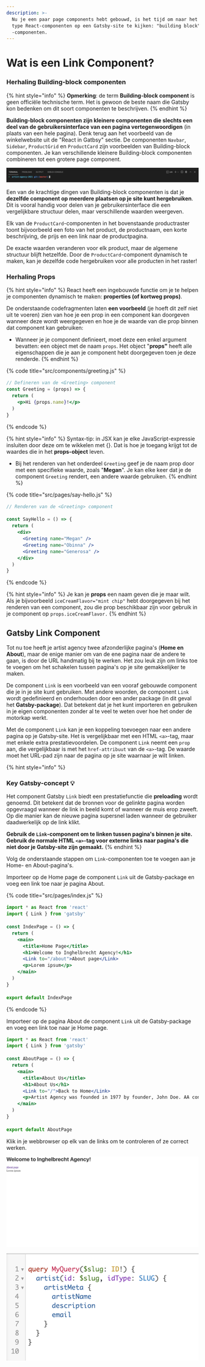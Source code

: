 ```yaml
---
description: >-
  Nu je een paar page components hebt gebouwd, is het tijd om naar het andere
  type React-componenten op een Gatsby-site te kijken: "building block"
  -componenten.
---
```


# Wat is een Link Component?

### Herhaling Building-block componenten

{% hint style="info" %}
**Opmerking**: de term **Building-block component** is geen officiële technische term. Het is gewoon de beste naam die Gatsby kon bedenken om dit soort componenten te beschrijven.
{% endhint %}

**Building-block componenten zijn kleinere componenten die slechts een deel van de gebruikersinterface van een pagina vertegenwoordigen** (in plaats van een hele pagina). Denk terug aan het voorbeeld van de winkelwebsite uit de "React in Gatbsy" sectie. De componenten `Navbar`, `Sidebar`, `ProductGrid` en `ProductCard` zijn voorbeelden van Building-block componenten. Je kan verschillende kleinere Building-block componenten combineren tot een grotere page component.

![](<../../.gitbook/assets/image (95).png>)

Een van de krachtige dingen van Building-block componenten is dat je **dezelfde component op meerdere plaatsen op je site kunt hergebruiken**. Dit is vooral handig voor delen van je gebruikersinterface die een vergelijkbare structuur delen, maar verschillende waarden weergeven.

Elk van de `ProductCard`-componenten in het bovenstaande productraster toont bijvoorbeeld een foto van het product, de productnaam, een korte beschrijving, de prijs en een link naar de productpagina.

De exacte waarden veranderen voor elk product, maar de algemene structuur blijft hetzelfde. Door de `ProductCard`-component dynamisch te maken, kan je dezelfde code hergebruiken voor alle producten in het raster!

### Herhaling Props

{% hint style="info" %}
React heeft een ingebouwde functie om je te helpen je componenten dynamisch te maken: **properties (of kortweg props)**.

De onderstaande codefragmenten laten **een voorbeeld** (je hoeft dit zelf niet uit te voeren) zien van hoe je een prop in een component kan doorgeven wanneer deze wordt weergegeven en hoe je de waarde van die prop binnen dat component kan gebruiken:

* Wanneer je je component definieert, moet deze een enkel argument bevatten: een object met de naam `props`. Het object "**props"** heeft alle eigenschappen die je aan je component hebt doorgegeven toen je deze renderde.
{% endhint %}

{% code title="src/components/greeting.js" %}
```jsx
// Defineren van de <Greeting> component
const Greeting = (props) => {
  return (
    <p>Hi {props.name}!</p>
  )
}
```
{% endcode %}

{% hint style="info" %}
Syntax-tip: in JSX kan je elke JavaScript-expressie insluiten door deze om te wikkelen met {}. Dat is hoe je toegang krijgt tot de waardes die in het **props-object** leven.

* Bij het renderen van het onderdeel `Greeting` geef je de naam prop door met een specifieke waarde, zoals "**Megan**". Je kan elke keer dat je de component `Greeting` rendert, een andere waarde gebruiken.
{% endhint %}

{% code title="src/pages/say-hello.js" %}
```jsx
// Renderen van de <Greeting> component

const SayHello = () => {
  return (
    <div>
      <Greeting name="Megan" />
      <Greeting name="Obinna" />
      <Greeting name="Generosa" />
    </div>
  )
}
```
{% endcode %}

{% hint style="info" %}
Je kan je **props** een naam geven die je maar wilt. Als je bijvoorbeeld `iceCreamFlavor="mint chip"` hebt doorgegeven bij het renderen van een component, zou die prop beschikbaar zijn voor gebruik in je component op `props.iceCreamFlavor.`
{% endhint %}

## Gatsby Link Component&#x20;

Tot nu toe heeft je artist agency twee afzonderlijke pagina's (**Home en About**), maar de enige manier om van de ene pagina naar de andere te gaan, is door de URL handmatig bij te werken. Het zou leuk zijn om links toe te voegen om het schakelen tussen pagina's op je site gemakkelijker te maken.

De component `Link` is een voorbeeld van een vooraf gebouwde component die je in je site kunt gebruiken. Met andere woorden, de component `Link` wordt gedefinieerd en onderhouden door een ander package (in dit geval het **Gatsby-package**). Dat betekent dat je het kunt importeren en gebruiken in je eigen componenten zonder al te veel te weten over hoe het onder de motorkap werkt.

Met de component `Link` kan je een koppeling toevoegen naar een andere pagina op je Gatsby-site. Het is vergelijkbaar met een HTML `<a>`-tag, maar met enkele extra prestatievoordelen. De component `Link` neemt een `prop` aan, die vergelijkbaar is met het `href-attribuut` van de `<a>`-tag. De waarde moet het URL-pad zijn naar de pagina op je site waarnaar je wilt linken.

{% hint style="info" %}
### Key Gatsby-concept 💡

Het component Gatsby `Link` biedt een prestatiefunctie die **preloading** wordt genoemd. Dit betekent dat de bronnen voor de gelinkte pagina worden opgevraagd wanneer de link in beeld komt of wanneer de muis erop zweeft. Op die manier kan de nieuwe pagina supersnel laden wanneer de gebruiker daadwerkelijk op de link klikt.

**Gebruik de `Link`-component om te linken tussen pagina's binnen je site. Gebruik de normale HTML `<a>`-tag voor externe links naar pagina's die niet door je Gatsby-site zijn gemaakt.**
{% endhint %}

Volg de onderstaande stappen om `Link`-componenten toe te voegen aan je Home- en About-pagina's.

Importeer op de Home page de component `Link` uit de Gatsby-package en voeg een link toe naar je pagina About.

{% code title="src/pages/index.js" %}
```jsx
import * as React from 'react'
import { Link } from 'gatsby'

const IndexPage = () => {
  return (
    <main>
      <title>Home Page</title>
      <h1>Welcome to Inghelbrecht Agency!</h1>
      <Link to="/about">About page</Link>
      <p>Lorem ipsum</p>
    </main>
  )
}

export default IndexPage
```
{% endcode %}

Importeer op de pagina About de component `Link` uit de Gatsby-package en voeg een link toe naar je Home page.

```jsx
import * as React from 'react'
import { Link } from 'gatsby'

const AboutPage = () => {
  return (
    <main>
      <title>About Us</title>
      <h1>About Us</h1>
      <Link to="/">Back to Home</Link>
      <p>Artist Agency was founded in 1977 by founder, John Doe. AA continues to be at the forefront of art by establishing the careers of our talents on a holistic level -- and setting trends within the industry. </p>
    </main>
  )
}

export default AboutPage
```

Klik in je webbrowser op elk van de links om te controleren of ze correct werken.

![](<../../.gitbook/assets/image (47) (1).png>)

![](<../../.gitbook/assets/image (83).png>)
